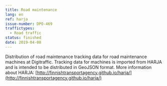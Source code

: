 ```yaml
---
title: Road maintenance
lang: en
ref: harja
issue-number: DPO-469
traffictypes:
  - Road traffic
status: finished
date: 2019-04-08
---
```


Distribution of road maintenance tracking data for road maintenance machines at Digitraffic. Tracking data for machines is imported from HARJA and is intended to be distributed in GeoJSON format.
More information about HARJA: [http://finnishtransportagency.github.io/harja/](http://finnishtransportagency.github.io/harja/)